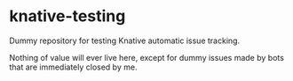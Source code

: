 # knative-testing
Dummy repository for testing Knative automatic issue tracking.

Nothing of value will ever live here, except for dummy issues made by bots that are immediately closed by me.
